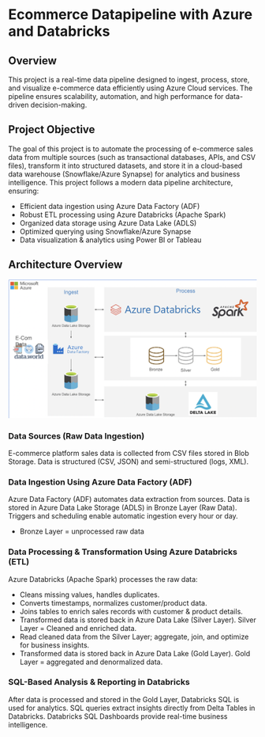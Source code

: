 # Ecommerce Datapipeline with Azure and Databricks
## Overview
This project is a real-time data pipeline designed to ingest, process, store, and visualize e-commerce data efficiently using Azure Cloud services. The pipeline ensures scalability, automation, and high performance for data-driven decision-making.

## Project Objective
The goal of this project is to automate the processing of e-commerce sales data from multiple sources (such as transactional databases, APIs, and CSV files), transform it into structured datasets, and store it in a cloud-based data warehouse (Snowflake/Azure Synapse) for analytics and business intelligence.
This project follows a modern data pipeline architecture, ensuring:
- Efficient data ingestion using Azure Data Factory (ADF)
- Robust ETL processing using Azure Databricks (Apache Spark)
- Organized data storage using Azure Data Lake (ADLS)
- Optimized querying using Snowflake/Azure Synapse
- Data visualization & analytics using Power BI or Tableau

## Architecture Overview
![Project Architecture](resources/architecture.png)

### Data Sources (Raw Data Ingestion)
E-commerce platform sales data is collected from CSV files stored in Blob Storage. Data is structured (CSV, JSON) and semi-structured (logs, XML).

### Data Ingestion Using Azure Data Factory (ADF)
Azure Data Factory (ADF) automates data extraction from sources. Data is stored in Azure Data Lake Storage (ADLS) in Bronze Layer (Raw Data).
Triggers and scheduling enable automatic ingestion every hour or day.
* Bronze Layer = unprocessed raw data

### Data Processing & Transformation Using Azure Databricks (ETL)
Azure Databricks (Apache Spark) processes the raw data:
- Cleans missing values, handles duplicates.
- Converts timestamps, normalizes customer/product data.
- Joins tables to enrich sales records with customer & product details.
- Transformed data is stored back in Azure Data Lake (Silver Layer).
Silver Layer = Cleaned and enriched data.
- Read cleaned data from the Silver Layer; aggregate, join, and optimize for business insights.
- Transformed data is stored back in Azure Data Lake (Gold Layer).
Gold Layer = aggregated and denormalized data.

### SQL-Based Analysis & Reporting in Databricks
After data is processed and stored in the Gold Layer, Databricks SQL is used for analytics. SQL queries extract insights directly from Delta Tables in Databricks. Databricks SQL Dashboards provide real-time business intelligence.




